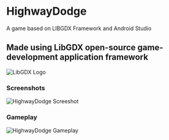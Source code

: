 # HighwayDodge
 A game based on LIBGDX Framework and Android Studio

## Made using LibGDX open-source game-development application framework
![LibGDX Logo](https://images.pcgamingwiki.com/6/61/LibGDX_logo.png)

### Screenshots
![HighwayDodge Screeshot](https://i.imgur.com/nFzz1q3.jpg)

### Gameplay
![HighwayDodge Gameplay](https://i.imgur.com/iE0OoYR.gif)
